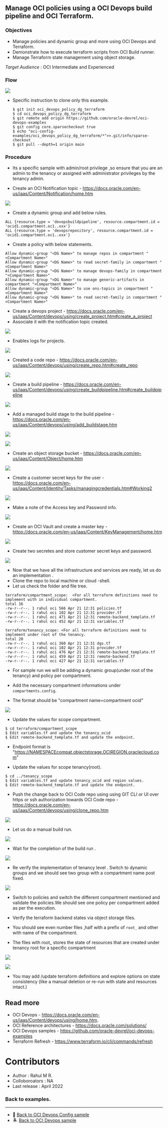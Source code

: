 
Manage OCI policies using a OCI Devops build pipeline and OCI Terraform.
------

### Objectives

- Manage policies and dynamic group and more using OCI Devops and Terraform.
- Demonstrate how to execute terraform scripts from OCI Build runner.
- Manage Terraform state management using object storage.

*Target Audience* : OCI Intermediate and Experienced 

###  Flow 

![](images/oci_devops_policies_dgs.drawio.png)

* Specific instruction to clone only this example.

    ```
    $ git init oci_devops_policy_dg_terraform
    $ cd oci_devops_policy_dg_terraform
    $ git remote add origin https://github.com/oracle-devrel/oci-devops-examples
    $ git config core.sparsecheckout true
    $ echo "oci-config-examples/oci_devops_policy_dg_terraform/*">>.git/info/sparse-checkout
    $ git pull --depth=1 origin main

    ```

### Procedure

- Its a specific sample with admin/root privilege ,so ensure that you are an admin to the tenancy or assigned with administrator privileges by the tenancy admin.

- Create an OCI Notification topic - https://docs.oracle.com/en-us/iaas/Content/Notification/home.htm 

![](images/oci_topic.png)

- Create a dynamic group and add below rules.

```
ALL {resource.type = 'devopsbuildpipeline', resource.compartment.id = 'ocid1.compartment.oc1..xxx'} 
ALL {resource.type = 'devopsrepository', resource.compartment.id = 'ocid1.compartment.oc1..xxx'}

```

- Create a policy with below statements.

```
Allow dynamic-group "<DG Name>" to manage repos in compartment "<Compartment Name>"    
Allow dynamic-group "<DG Name>" to read secret-family in compartment "<Compartment Name>"  
Allow dynamic-group "<DG Name>" to manage devops-family in compartment "<Compartment Name>"    
Allow dynamic-group "<DG Name>" to manage generic-artifacts in compartment "<Compartment Name>"    
Allow dynamic-group "<DG Name>" to use ons-topics in compartment "<Compartment Name>"  
Allow dynamic-group "<DG Name>" to read secret-family in compartment "<Compartment Name>"
```

- Create a devops project - https://docs.oracle.com/en-us/iaas/Content/devops/using/create_project.htm#create_a_project 
- Associate it with the notification topic created.

![](images/oci_project.png)

- Enables logs for projects.

![](images/oci_logs.png)

- Created a code repo - https://docs.oracle.com/en-us/iaas/Content/devops/using/create_repo.htm#create_repo

![](images/oci_repo.png)

- Create a build pipeline - https://docs.oracle.com/en-us/iaas/Content/devops/using/create_buildpipeline.htm#create_buildpipeline

![](images/oci_buildpipeline.png)

- Add a managed build stage to the build pipeline - https://docs.oracle.com/en-us/iaas/Content/devops/using/add_buildstage.htm

![](images/oci_buildstage_1.png)

![](images/oci_buildstage_2.png)

- Create an object storage bucket - https://docs.oracle.com/en-us/iaas/Content/Object/home.htm

![](images/oci_objectstore.png)

- Create a customer secret keys for the user - https://docs.oracle.com/en-us/iaas/Content/Identity/Tasks/managingcredentials.htm#Working2

![](images/oci_user_1.png)

- Make a note of the Access key and Password info.

![](images/oci_user_2.png)

- Create an OCI Vault and create a master key - https://docs.oracle.com/en-us/iaas/Content/KeyManagement/home.htm

![](images/oci_vault_1.png)

- Create two secretes and store customer secret keys and password.

![](images/oci_vault_2.png)

- Now that we have all the infrastructure and services are ready, let us do an implementation  . 
- Clone the repo to local machine or cloud -shell.
- Let us check the folder and file tree.

```
terraform/compartment_scope:  <For all terraform definitions need to implement with in individual compartment.
total 16
-rw-r--r--. 1 rahul oci 566 Apr 21 12:31 policies.tf
-rw-r--r--. 1 rahul oci 102 Apr 21 12:31 provider.tf
-rw-r--r--. 1 rahul oci 471 Apr 21 12:31 remote-backend_template.tf
-rw-r--r--. 1 rahul oci 452 Apr 21 12:31 variables.tf

terraform/tenancy_scope: <For all terraform definitions need to implement under root of the tenancy.
total 20
-rw-r--r--. 1 rahul oci 360 Apr 21 12:31 dgs.tf
-rw-r--r--. 1 rahul oci 102 Apr 21 12:31 provider.tf
-rw-r--r--. 1 rahul oci 476 Apr 21 12:31 remote-backend_template.tf
-rw-r--r--. 1 rahul oci 459 Apr 21 12:31 remote-backend.tf
-rw-r--r--. 1 rahul oci 427 Apr 21 12:31 variables.tf
```

- For sample run we will be adding a dynamic group(under root of the tenancy) and policy per compartment.

- Add the necessary compartment informations under `compartments.config`.
- The format should be "compartment name=compartment ocid" 

![](images/oci_compartment_ids.png)

- Update the values for scope compartment.

```
$ cd terraform/compartment_scope
$ Edit variables.tf and update the tenancy_ocid
$ Edit remote-backend_template.tf and update the endpoint.
```
- Endpoint format is "https://NAMESPACEcompat.objectstorage.OCIREGION.oraclecloud.com"

- Update the values for scope tenancy(root).

```
$ cd ../tenancy_scope 
$ Edit variables.tf and update tenancy_ocid and region values.
$ Edit remote-backend_template.tf and update the endpoint.
```

- Push the change back to OCI Code repo using using GIT CLI or UI over https or ssh authorization towards OCI Code repo  - https://docs.oracle.com/en-us/iaas/Content/devops/using/clone_repo.htm 

![](images/oci_coderepo.png)

- Let us do a manual build run.

![](images/oci_build_run_1.png)

- Wait for the completion of the build run .

![](images/oci_build_run_2.png)

- Re verify the implementation of tenancy level . Switch to dynamic groups and we should see two group with a compartment name post fixed.

![](images/oci_dg.png)

- Switch to policies and switch the different compartment mentioned and validate the policies.We should see one policy per compartment added as per the execution.

- Verify the terraform backend states via object storage files.
- You should see even number  files ,half  with a prefix of `root_` and other with name of the compartment.
- The files with root_ stores the state of resources that are created under tenancy root for a specific compartment

![](images/oci_objects_1.png)

![](images/oci_objects_2.png)

- You may add /update terraform definitions and explore options on state consistency (like a manual deletion or re-run with state and resources intact.)

Read more 
----

- OCI Devops - https://docs.oracle.com/en-us/iaas/Content/devops/using/home.htm.
- OCI Reference architectures  -  https://docs.oracle.com/solutions/
- OCI Devops samples - https://github.com/oracle-devrel/oci-devops-examples 
- Terraform Refresh - https://www.terraform.io/cli/commands/refresh


Contributors 
===========

- Author : Rahul M R.
- Colloboroators : NA
- Last release : April 2022


### Back to examples.
----

- 🍿 [Back to OCI Devops Config sample](./../README.md)
- 🏝️ [Back to OCI Devops sample](./../../README.md)

